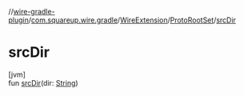 //[wire-gradle-plugin](../../../../index.md)/[com.squareup.wire.gradle](../../index.md)/[WireExtension](../index.md)/[ProtoRootSet](index.md)/[srcDir](src-dir.md)

# srcDir

[jvm]\
fun [srcDir](src-dir.md)(dir: [String](https://kotlinlang.org/api/latest/jvm/stdlib/kotlin/-string/index.html))
